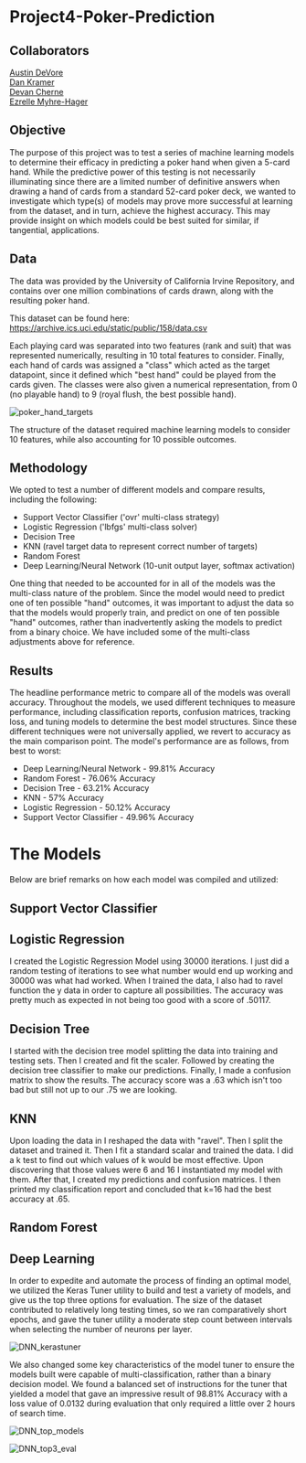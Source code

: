 # Project4-Poker-Prediction

## Collaborators
[Austin DeVore](https://github.com/adevore33) <br>
[Dan Kramer](https://github.com/d6kramer) <br>
[Devan Cherne](https://github.com/IAmTheGam3) <br>
[Ezrelle Myhre-Hager](https://github.com/myhre062)

## Objective

The purpose of this project was to test a series of machine learning models to determine their efficacy in predicting a poker hand when given a 5-card hand. While the predictive power of this testing is not necessarily illuminating since there are a limited number of definitive answers when drawing a hand of cards from a standard 52-card poker deck, we wanted to investigate which type(s) of models may prove more successful at learning from the dataset, and in turn, achieve the highest accuracy. This may provide insight on which models could be best suited for similar, if tangential, applications.

## Data

The data was provided by the University of California Irvine Repository, and contains over one million combinations of cards drawn, along with the resulting poker hand.

This dataset can be found here: https://archive.ics.uci.edu/static/public/158/data.csv

Each playing card was separated into two features (rank and suit) that was represented numerically, resulting in 10 total features to consider. Finally, each hand of cards was assigned a "class" which acted as the target datapoint, since it defined which "best hand" could be played from the cards given. The classes were also given a numerical representation, from 0 (no playable hand) to 9 (royal flush, the best possible hand).

![poker_hand_targets](https://github.com/myhre062/Project4-Poker-Prediction/assets/147351952/d4192d72-4c79-4fe4-b479-4d6ba6a13772)

The structure of the dataset required machine learning models to consider 10 features, while also accounting for 10 possible outcomes.

## Methodology

We opted to test a number of different models and compare results, including the following:

- Support Vector Classifier ('ovr' multi-class strategy)
- Logistic Regression ('lbfgs' multi-class solver)
- Decision Tree
- KNN (ravel target data to represent correct number of targets)
- Random Forest
- Deep Learning/Neural Network (10-unit output layer, softmax activation)

One thing that needed to be accounted for in all of the models was the multi-class nature of the problem. Since the model would need to predict one of ten possible "hand" outcomes, it was important to adjust the data so that the models would properly train, and predict on one of ten possible "hand" outcomes, rather than inadvertently asking the models to predict from a binary choice. We have included some of the multi-class adjustments above for reference.

## Results

The headline performance metric to compare all of the models was overall accuracy. Throughout the models, we used different techniques to measure performance, including classification reports, confusion matrices, tracking loss, and tuning models to determine the best model structures. Since these different techniques were not universally applied, we revert to accuracy as the main comparison point. The model's performance are as follows, from best to worst:

- Deep Learning/Neural Network - 99.81% Accuracy
- Random Forest - 76.06% Accuracy
- Decision Tree - 63.21% Accuracy
- KNN - 57% Accuracy
- Logistic Regression - 50.12% Accuracy
- Support Vector Classifier - 49.96% Accuracy

# The Models

Below are brief remarks on how each model was compiled and utilized:

## Support Vector Classifier

## Logistic Regression
I created the Logistic Regression Model using 30000 iterations.  I just did a random testing of iterations to see what number would end up working and 30000 was what had worked.  When I trained the data, I also had to ravel function the y data in order to capture all possibilities.  The accuracy was pretty much as expected in not being too good with a score of .50117.

## Decision Tree
I started with the decision tree model splitting the data into training and testing sets.  Then I created and fit the scaler.  Followed by creating the decision tree classifier to make our predictions.  Finally, I made a confusion matrix to show the results.  The accuracy score was a .63 which isn't too bad but still not up to our .75 we are looking.

## KNN
Upon loading the data in I reshaped the data with "ravel". Then I split the dataset and trained it. Then I fit a standard scalar and trained the data. I did a k test to find out which values of k would be most effective. Upon discovering that those values were 6 and 16 I instantiated my model with them. After that, I created my predictions and confusion matrices. I then printed my classification report and concluded that k=16 had the best accuracy at .65.

## Random Forest

## Deep Learning
In order to expedite and automate the process of finding an optimal model, we utilized the Keras Tuner utility to build and test a variety of models, and give us the top three options for evaluation. The size of the dataset contributed to relatively long testing times, so we ran comparatively short epochs, and gave the tuner utility a moderate step count between intervals when selecting the number of neurons per layer. 

![DNN_kerastuner](https://github.com/myhre062/Project4-Poker-Prediction/assets/147351952/1cf181f2-4b07-492a-b7ad-4e44d7312a04)


We also changed some key characteristics of the model tuner to ensure the models built were capable of multi-classification, rather than a binary decision model. We found a balanced set of instructions for the tuner that yielded a model that gave an impressive result of 98.81% Accuracy with a loss value of 0.0132 during evaluation that only required a little over 2 hours of search time.

![DNN_top_models](https://github.com/myhre062/Project4-Poker-Prediction/assets/147351952/11514350-2c82-44e1-a6a0-6c16c8740b27)

![DNN_top3_eval](https://github.com/myhre062/Project4-Poker-Prediction/assets/147351952/4ed098ae-8ff9-427b-b8cf-d584f295b7b4)
